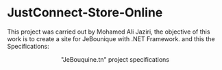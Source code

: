 # JustConnect-Store-Online

This project was carried out by Mohamed Ali Jaziri, the objective of this work is to create a site for JeBounique with .NET Framework. and this the Specifications:

<center>"JeBouquine.tn" project specifications</center>
